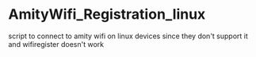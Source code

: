 # AmityWifi_Registration_linux
script to connect to amity wifi on linux devices since they don't support it and wifiregister doesn't work
